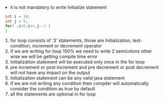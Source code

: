 - it is not mandatory to write Initialize statement 
```java 
 int i = 10;
 int j = 5;
 for( ;i<5;i++,j--) {
 }
```

1. for loop consists of '3' statements, those are Initialization, test-condition, increment or decrement operator 
2. if we are writing for loop 100% we need to write 2 semicolons other wise we  will be getting compile time error 
3. Initialization statement will be executed only once in the for loop 
4. pre increment or post increment and pre decrement or post decrement will not have any impact on the output 
5. Initialization statement can be any valid java statement 
6. if we are not writing any condition then compiler will automatically consider the condition as true by default 
7. all the statements are optional in for loop